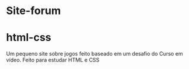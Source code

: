 # Site-forum
# html-css
 Um pequeno site sobre jogos feito baseado em um desafio do Curso em vídeo. Feito para estudar HTML e CSS
